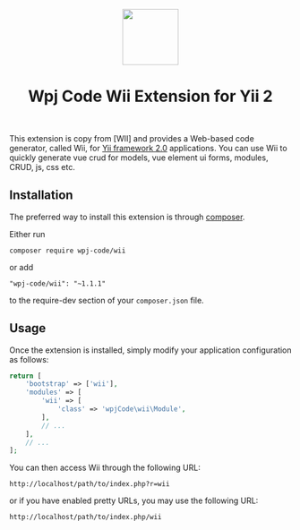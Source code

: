 <p align="center">
    <a href="https://github.com/wpjCode" target="_blank">
        <img src="https://avatars2.githubusercontent.com/u/27763459" height="100px" style="text-align: center;">
    </a>
    <h1 align="center">Wpj Code Wii Extension for Yii 2</h1>
    <br>
</p>

This extension is copy from [WII] and provides a Web-based code generator, called Wii, for [Yii framework 2.0](http://www.yiiframework.com) applications.
You can use Wii to quickly generate vue crud for models, vue element ui forms, modules, CRUD, js, css etc.

Installation
------------

The preferred way to install this extension is through [composer](http://getcomposer.org/download/).

Either run

```
composer require wpj-code/wii
```

or add

```
"wpj-code/wii": "~1.1.1"
```

to the require-dev section of your `composer.json` file.


Usage
-----

Once the extension is installed, simply modify your application configuration as follows:

```php
return [
    'bootstrap' => ['wii'],
    'modules' => [
        'wii' => [
            'class' => 'wpjCode\wii\Module',
        ],
        // ...
    ],
    // ...
];
```

You can then access Wii through the following URL:

```
http://localhost/path/to/index.php?r=wii
```

or if you have enabled pretty URLs, you may use the following URL:

```
http://localhost/path/to/index.php/wii
```
